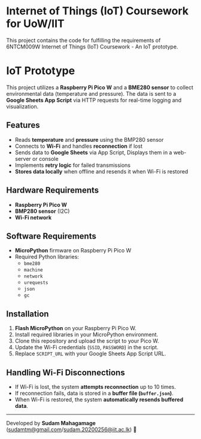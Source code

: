 # Internet of Things (IoT) Coursework for UoW/IIT
This project contains the code for fulfilling the requirements of 6NTCM009W Internet of Things (IoT) Coursework - An IoT prototype.

# IoT Prototype

This project utilizes a **Raspberry Pi Pico W** and a **BME280 sensor** to collect environmental data (temperature and pressure). The data is sent to a **Google Sheets App Script** via HTTP requests for real-time logging and visualization.

## Features
- Reads **temperature** and **pressure** using the BMP280 sensor
- Connects to **Wi-Fi** and handles **reconnection** if lost
- Sends data to **Google Sheets** via App Script, Displays them in a web-server or console
- Implements **retry logic** for failed transmissions
- **Stores data locally** when offline and resends it when Wi-Fi is restored

## Hardware Requirements
- **Raspberry Pi Pico W**
- **BMP280 sensor** (I2C)
- **Wi-Fi network**

## Software Requirements
- **MicroPython** firmware on Raspberry Pi Pico W
- Required Python libraries:
  - `bme280`
  - `machine`
  - `network`
  - `urequests`
  - `json`
  - `gc`

## Installation
1. **Flash MicroPython** on your Raspberry Pi Pico W.
2. Install required libraries in your MicroPython environment.
3. Clone this repository and upload the script to your Pico W.
4. Update the Wi-Fi credentials (`SSID`, `PASSWORD`) in the script.
5. Replace `SCRIPT_URL` with your Google Sheets App Script URL.

## Handling Wi-Fi Disconnections
- If Wi-Fi is lost, the system **attempts reconnection** up to 10 times.
- If reconnection fails, data is stored in a **buffer file (`buffer.json`)**.
- When Wi-Fi is restored, the system **automatically resends buffered data**.
---
Developed by **Sudam Mahagamage** (sudamtm@gmail.com/sudam.20200256@iit.ac.lk) 🚀
